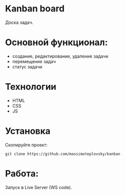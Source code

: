 # Kanban board
Доска задач.

# Основной функционал:
- создание, редактирование, удаление задачи
- перемещение задач
- статус задачи

# Технологии
- HTML
- CSS
- JS

# Установка
 Cкопируйте проект: 
 
 ```
 git clone https://github.com/massimoteplovsky/kanban
 ```

# Работа:
Запуск в Live Server (WS code).
